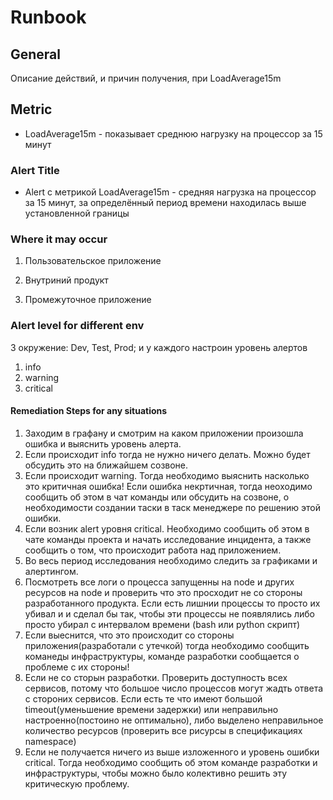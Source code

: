 # Runbook

## General

Описание действий, и причин получения, при LoadAverage15m

## Metric

* LoadAverage15m - показывает среднюю нагрузку на процессор за 15 минут

### Alert Title

* Alert c метрикой LoadAverage15m - средняя нагрузка на процессор за 15 минут, за определённый период времени находилась выше установленной границы

### Where it may occur

1. Пользовательское приложение

2. Внутриний продукт

3. Промежуточное приложение

### Alert level for different env

3 окружение: Dev, Test, Prod; и у каждого настроин уровень алертов

1. info
2. warning
3. critical

#### Remediation Steps for any situations

1. Заходим в графану и смотрим на каком приложении произошла ошибка и выяснить уровень алерта.
2. Если происходит info тогда не нужно ничего делать. Можно будет обсудить это на ближайшем созвоне.
3. Если происходит warning. Тогда необходимо выяснить насколько это критичная ошибка!
Если ошибка некртичная, тогда неоходимо сообщить об этом в чат команды или обсудить на созвоне, о необходимости создании таски в таск менеджере по решению этой ошибки.
4. Если возник alert уровня critical. Необходимо сообщить об этом в чате команды проекта и начать исследование инцидента, а также сообщить о том, что происходит работа над приложением.
5. Во весь период исследования необходимо следить за графиками и алертингом.
6. Посмотреть все логи о процесса запущенны на node и других ресурсов на node и проверить что это просходит не со стороны разработанного продукта. Если есть лишнии процессы то просто их убивал и и сделал бы так, чтобы эти процессы не появлялись либо просто убирал с интервалом времени (bash или python скрипт)
7. Если выеснится, что это происходит со стороны приложения(разработали с утечкой) тогда необходимо сообщить команеды инфраструктуры, команде разработки сообщается о проблеме с их стороны!
8. Если не со сторын разработки. Проверить доступность всех сервисов, потому что большое число процессов могут жадть ответа с стороних сервисов. Если есть те что имеют большой timeout(уменьшение времени задержки) или неправильно настроенно(постоино не оптимально), либо выделено неправильное количество ресурсов (проверить все рисурсы в спецификациях namespace)
9. Если не получается ничего из выше изложенного и уровень ошибки critical. Тогда необходимо сообщить об этом команде разработки и инфраструктуры, чтобы можно было колективно решить эту критическую проблему.
